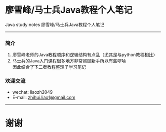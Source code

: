 # 廖雪峰/马士兵Java教程个人笔记
Java study notes 廖雪峰/马士兵Java教程个人笔记
____

### 简介
1. 廖雪峰老师的Java教程顺序和逻辑结构有点乱（尤其是与python教程相比）  
2. 马士兵的Java入门课程很多地方非常照顾新手所以有些啰嗦  
因此结合了下二者教程整理了学习笔记

### 欢迎交流
* wechat: liaozh2049
* E-mail: zhihui.liao1@gmail.com

____
# 谢谢
